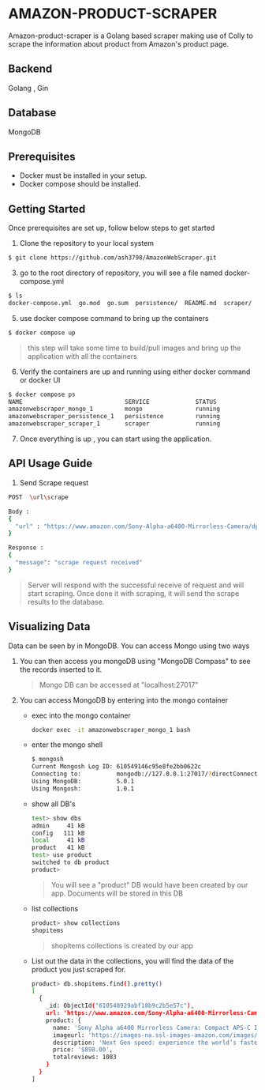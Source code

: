 # AMAZON-PRODUCT-SCRAPER
Amazon-product-scraper is a Golang based scraper making use of Colly to scrape the information about product from Amazon's product page.

## Backend
Golang , Gin

## Database
MongoDB

## Prerequisites
  * Docker must be installed in your setup.
  * Docker compose should be installed.

## Getting Started
Once prerequisites are set up, follow below steps to get started

1. Clone the repository to your local system
```bash
$ git clone https://github.com/ash3798/AmazonWebScraper.git
```
3. go to the root directory of repository, you will see a file named docker-compose.yml
```bash
$ ls
docker-compose.yml  go.mod  go.sum  persistence/  README.md  scraper/
```
5. use docker compose command to bring up the containers
```bash
$ docker compose up
```
> this step will take some time to build/pull images and bring up the application with all the containers
6. Verify the containers are up and running using either docker command or docker UI
```bash
$ docker compose ps
NAME                             SERVICE             STATUS              PORTS
amazonwebscraper_mongo_1         mongo               running             0.0.0.0:27017->27017/tcp, :::27017->27017/tcp
amazonwebscraper_persistence_1   persistence         running             0.0.0.0:9092->9092/tcp, :::9092->9092/tcp    
amazonwebscraper_scraper_1       scraper             running             0.0.0.0:9091->9091/tcp, :::9091->9091/tcp    
```
7. Once everything is up , you can start using the application.

## API Usage Guide

1. Send Scrape request
```bash
POST  \url\scrape

Body :   
{
  "url" : "https://www.amazon.com/Sony-Alpha-a6400-Mirrorless-Camera/dp/B07MTWVN3M/ref=sr_1_1?dchild=1&keywords=a6400&qid=1627662358&sr=8-1"
}

Response :
{
  "message": "scrape request received"
}
```
  > Server will respond with the successful receive of request and will start scraping. Once done it with scraping, it will send the scrape results to the database.

## Visualizing Data
Data can be seen by in MongoDB. You can access Mongo using two ways
 1. You can then access you mongoDB using "MongoDB Compass" to see the records inserted to it.
    >Mongo DB can be accessed at "localhost:27017"

 2. You can access MongoDB by entering into the mongo container
    * exec into the mongo container
      ```bash
      docker exec -it amazonwebscraper_mongo_1 bash
      ```
    * enter the mongo shell
      ```bash
      $ mongosh
      Current Mongosh Log ID: 610549146c95e8fe2bb0622c
      Connecting to:          mongodb://127.0.0.1:27017/?directConnection=true&serverSelectionTimeoutMS=2000
      Using MongoDB:          5.0.1
      Using Mongosh:          1.0.1
      ```
    * show all DB's
      ```bash
      test> show dbs
      admin     41 kB
      config   111 kB
      local     41 kB
      product   41 kB
      test> use product
      switched to db product
      product>
      ```
      > You will see a "product" DB would have been created by our app. Documents will be stored in this DB
    * list collections
      ```bash
      product> show collections
      shopitems
      ```
      > shopitems collections is created by our app
    * List out the data in the collections, you will find the data of the product you just scraped for.
      ```bash
      product> db.shopitems.find().pretty()
      [
        {
          _id: ObjectId("610548929abf18b9c2b5e57c"),
          url: 'https://www.amazon.com/Sony-Alpha-a6400-Mirrorless-Camera/dp/B07MTWVN3M/ref=sr_1_1?dchild=1&keywords=a6400&qid=1627662358&sr=8-1',
          product: {
            name: 'Sony Alpha a6400 Mirrorless Camera: Compact APS-C Interchangeable Lens Digital Camera with Real-Time Eye Auto Focus, 4K Video & Flip Up Touchscreen - E Mount Compatible Cameras - ILCE-6400/B Body',
            imageurl: 'https://images-na.ssl-images-amazon.com/images/I/41-P7hZaf6L.__AC_SY300_SX300_QL70_ML2_.jpg',
            description: 'Next Gen speed: experience the world’s fastest 0. 02 sec AF with real-time AF and object tracking.Enhanced subject capture: wide 425 Phase/ 425 contrast detection points over 84% of the sensor.Fast & accurate: up to 11Fps continuous shooting at 24. 2MP raw with crisp, clear natural colors.Multiple movie functions: make time lapse movies or slow/quick motion videos without post processing.Tiltable LCD screen: customizable for vlogging, still photography or recording a professional film.In the box: rechargeable battery (NP-FW50) AC adaptor (ac-uud12), shoulder strap, body cap, accessory shoe cap, eyepiece cup, micro USB cable.Metering Range: -2 to 20 EV.',
            price: '$898.00',
            totalreviews: 1083
          }
        }
      ]
      ```
